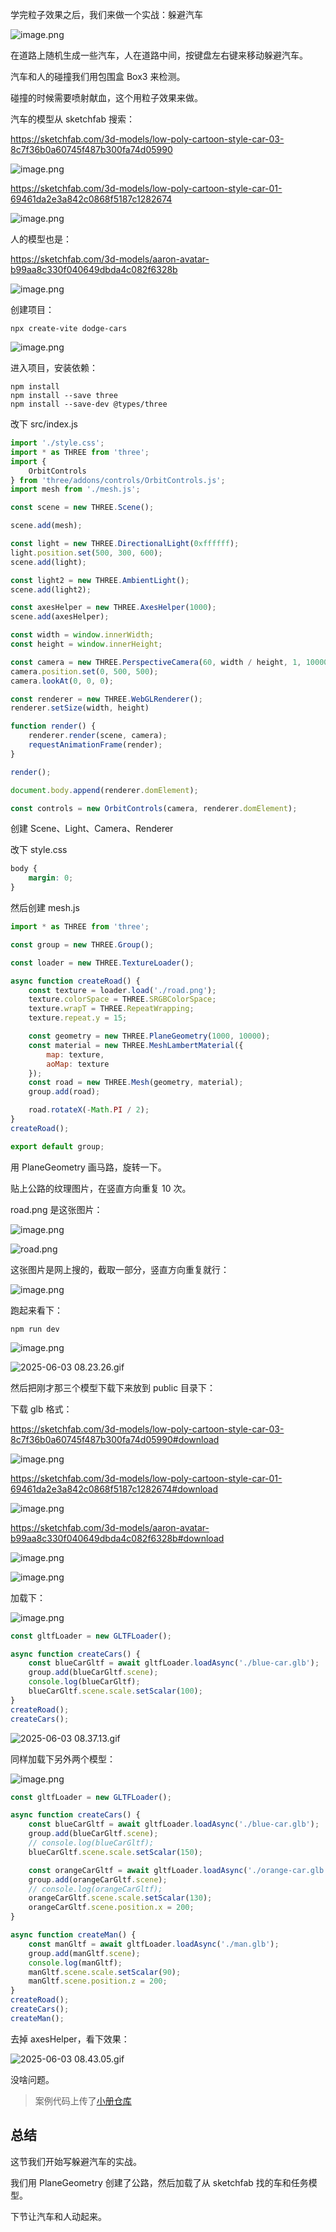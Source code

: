 学完粒子效果之后，我们来做一个实战：躲避汽车

![image.png](https://p6-juejin.byteimg.com/tos-cn-i-k3u1fbpfcp/9624769c3eb44c77a9002db19aeb701e~tplv-k3u1fbpfcp-jj-mark:0:0:0:0:q75.image#?w=528&h=720&s=485967&e=png&b=5e6970)

在道路上随机生成一些汽车，人在道路中间，按键盘左右键来移动躲避汽车。

汽车和人的碰撞我们用包围盒 Box3 来检测。

碰撞的时候需要喷射献血，这个用粒子效果来做。

汽车的模型从 sketchfab 搜索：

https://sketchfab.com/3d-models/low-poly-cartoon-style-car-03-8c7f36b0a60745f487b300fa74d05990


![image.png](https://p9-juejin.byteimg.com/tos-cn-i-k3u1fbpfcp/e1d69cf6cd1249f085c7155f32425e9c~tplv-k3u1fbpfcp-jj-mark:0:0:0:0:q75.image#?w=2066&h=1370&s=582163&e=png&b=e6e6e6)


https://sketchfab.com/3d-models/low-poly-cartoon-style-car-01-69461da2e3a842c0868f5187c1282674

![image.png](https://p3-juejin.byteimg.com/tos-cn-i-k3u1fbpfcp/cc9f48da64af43958509c8c302f7a2be~tplv-k3u1fbpfcp-jj-mark:0:0:0:0:q75.image#?w=2202&h=1386&s=659747&e=png&b=e6e6e6)

人的模型也是：

https://sketchfab.com/3d-models/aaron-avatar-b99aa8c330f040649dbda4c082f6328b


![image.png](https://p6-juejin.byteimg.com/tos-cn-i-k3u1fbpfcp/13a4ab6163274bdda6d90858be1d6584~tplv-k3u1fbpfcp-jj-mark:0:0:0:0:q75.image#?w=2194&h=1464&s=1907017&e=png&b=e9e9e9)

创建项目：

```
npx create-vite dodge-cars
```

![image.png](https://p1-juejin.byteimg.com/tos-cn-i-k3u1fbpfcp/b7b7361348514e6aa418d3bec4ac2e71~tplv-k3u1fbpfcp-jj-mark:0:0:0:0:q75.image#?w=946&h=582&s=67689&e=png&b=000000)

进入项目，安装依赖：

```
npm install
npm install --save three
npm install --save-dev @types/three
```

改下 src/index.js

```javascript
import './style.css';
import * as THREE from 'three';
import {
    OrbitControls
} from 'three/addons/controls/OrbitControls.js';
import mesh from './mesh.js';

const scene = new THREE.Scene();

scene.add(mesh);

const light = new THREE.DirectionalLight(0xffffff);
light.position.set(500, 300, 600);
scene.add(light);

const light2 = new THREE.AmbientLight();
scene.add(light2);

const axesHelper = new THREE.AxesHelper(1000);
scene.add(axesHelper);

const width = window.innerWidth;
const height = window.innerHeight;

const camera = new THREE.PerspectiveCamera(60, width / height, 1, 10000);
camera.position.set(0, 500, 500);
camera.lookAt(0, 0, 0);

const renderer = new THREE.WebGLRenderer();
renderer.setSize(width, height)

function render() {
    renderer.render(scene, camera);
    requestAnimationFrame(render);
}

render();

document.body.append(renderer.domElement);

const controls = new OrbitControls(camera, renderer.domElement);
```
创建 Scene、Light、Camera、Renderer

改下 style.css
```css
body {
    margin: 0;
}
```
然后创建 mesh.js

```javascript
import * as THREE from 'three';

const group = new THREE.Group();

const loader = new THREE.TextureLoader();

async function createRoad() {
    const texture = loader.load('./road.png');
    texture.colorSpace = THREE.SRGBColorSpace;
    texture.wrapT = THREE.RepeatWrapping;
    texture.repeat.y = 15;

    const geometry = new THREE.PlaneGeometry(1000, 10000);
    const material = new THREE.MeshLambertMaterial({
        map: texture,
        aoMap: texture
    });
    const road = new THREE.Mesh(geometry, material);
    group.add(road);

    road.rotateX(-Math.PI / 2);    
}
createRoad();

export default group;
```
用 PlaneGeometry 画马路，旋转一下。

贴上公路的纹理图片，在竖直方向重复 10 次。

road.png 是这张图片：

![image.png](https://p1-juejin.byteimg.com/tos-cn-i-k3u1fbpfcp/864a2117eb6547ce8a59e33a0272eaca~tplv-k3u1fbpfcp-jj-mark:0:0:0:0:q75.image#?w=2268&h=742&s=1218765&e=png&b=323232)


![road.png](https://p3-juejin.byteimg.com/tos-cn-i-k3u1fbpfcp/e9e24ec9c32c4bbc910e97f7c1a1b25c~tplv-k3u1fbpfcp-jj-mark:0:0:0:0:q75.image#?w=982&h=694&s=953679&e=png&b=404040)

这张图片是网上搜的，截取一部分，竖直方向重复就行：


![image.png](https://p3-juejin.byteimg.com/tos-cn-i-k3u1fbpfcp/d80fbbcb0fd24cf0a939ebc3da4ff56b~tplv-k3u1fbpfcp-jj-mark:0:0:0:0:q75.image#?w=2614&h=1326&s=1899620&e=png&b=fdfdfd)

跑起来看下：

```
npm run dev
```

![image.png](https://p9-juejin.byteimg.com/tos-cn-i-k3u1fbpfcp/b7d6e3a8ffcc4a359019c00faeac32dc~tplv-k3u1fbpfcp-jj-mark:0:0:0:0:q75.image#?w=1056&h=392&s=53339&e=png&b=181818)


![2025-06-03 08.23.26.gif](https://p6-juejin.byteimg.com/tos-cn-i-k3u1fbpfcp/e51fdb4752fb4814b51ab164774f8fb7~tplv-k3u1fbpfcp-jj-mark:0:0:0:0:q75.image#?w=2394&h=1396&s=12234282&e=gif&f=18&b=101010)

然后把刚才那三个模型下载下来放到 public 目录下：

下载 glb 格式：


https://sketchfab.com/3d-models/low-poly-cartoon-style-car-03-8c7f36b0a60745f487b300fa74d05990#download

![image.png](https://p6-juejin.byteimg.com/tos-cn-i-k3u1fbpfcp/e514d26a7d1b42ab94971946786b5d3d~tplv-k3u1fbpfcp-jj-mark:0:0:0:0:q75.image#?w=2460&h=1358&s=732511&e=png&b=d9d9d9)

https://sketchfab.com/3d-models/low-poly-cartoon-style-car-01-69461da2e3a842c0868f5187c1282674#download

![image.png](https://p9-juejin.byteimg.com/tos-cn-i-k3u1fbpfcp/a2f92e0f7520459bb94e54e928fe18e4~tplv-k3u1fbpfcp-jj-mark:0:0:0:0:q75.image#?w=2268&h=1416&s=759742&e=png&b=dbdbdb)

https://sketchfab.com/3d-models/aaron-avatar-b99aa8c330f040649dbda4c082f6328b#download

![image.png](https://p9-juejin.byteimg.com/tos-cn-i-k3u1fbpfcp/3213f6cac06a4677ba67ad4c340b05ff~tplv-k3u1fbpfcp-jj-mark:0:0:0:0:q75.image#?w=2372&h=1426&s=785599&e=png&b=3e3e3e)


![image.png](https://p3-juejin.byteimg.com/tos-cn-i-k3u1fbpfcp/3e5621f7496243378c16da7d5de6fd89~tplv-k3u1fbpfcp-jj-mark:0:0:0:0:q75.image#?w=512&h=440&s=31581&e=png&b=1b1b1b)

加载下：


![image.png](https://p3-juejin.byteimg.com/tos-cn-i-k3u1fbpfcp/92b8513623d947519f2a86ac14203ede~tplv-k3u1fbpfcp-jj-mark:0:0:0:0:q75.image#?w=1522&h=904&s=150898&e=png&b=1f1f1f)

```javascript
const gltfLoader = new GLTFLoader();

async function createCars() {
    const blueCarGltf = await gltfLoader.loadAsync('./blue-car.glb');
    group.add(blueCarGltf.scene);
    console.log(blueCarGltf);
    blueCarGltf.scene.scale.setScalar(100);
}
createRoad();
createCars();
```


![2025-06-03 08.37.13.gif](https://p1-juejin.byteimg.com/tos-cn-i-k3u1fbpfcp/31872e346ffa4c3abfa92b2eac62151c~tplv-k3u1fbpfcp-jj-mark:0:0:0:0:q75.image#?w=2394&h=1396&s=13706298&e=gif&f=28&b=101010)

同样加载下另外两个模型：


![image.png](https://p3-juejin.byteimg.com/tos-cn-i-k3u1fbpfcp/bfe62021c4654252bab53414dec2760c~tplv-k3u1fbpfcp-jj-mark:0:0:0:0:q75.image#?w=1678&h=1022&s=220998&e=png&b=1f1f1f)
```javascript
const gltfLoader = new GLTFLoader();

async function createCars() {
    const blueCarGltf = await gltfLoader.loadAsync('./blue-car.glb');
    group.add(blueCarGltf.scene);
    // console.log(blueCarGltf);
    blueCarGltf.scene.scale.setScalar(150);

    const orangeCarGltf = await gltfLoader.loadAsync('./orange-car.glb');
    group.add(orangeCarGltf.scene);
    // console.log(orangeCarGltf);
    orangeCarGltf.scene.scale.setScalar(130);
    orangeCarGltf.scene.position.x = 200;
}

async function createMan() {
    const manGltf = await gltfLoader.loadAsync('./man.glb');
    group.add(manGltf.scene);
    console.log(manGltf);
    manGltf.scene.scale.setScalar(90);
    manGltf.scene.position.z = 200;
}
createRoad();
createCars();
createMan();
```

去掉 axesHelper，看下效果：


![2025-06-03 08.43.05.gif](https://p1-juejin.byteimg.com/tos-cn-i-k3u1fbpfcp/c39c8ffdf26749aabffcfdcca323a9c9~tplv-k3u1fbpfcp-jj-mark:0:0:0:0:q75.image#?w=2394&h=1396&s=15246884&e=gif&f=32&b=0f0f0f)

没啥问题。

>案例代码上传了[小册仓库](https://github.com/QuarkGluonPlasma/threejs-course-code/tree/main/dodge-cars)

## 总结

这节我们开始写躲避汽车的实战。

我们用 PlaneGeometry 创建了公路，然后加载了从 sketchfab 找的车和任务模型。

下节让汽车和人动起来。
